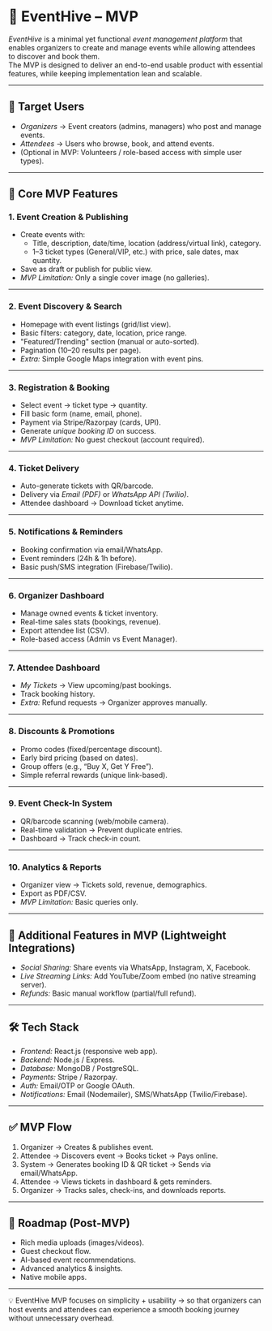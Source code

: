 # 🎉 EventHive – MVP

*EventHive* is a minimal yet functional *event management platform* that enables organizers to create and manage events while allowing attendees to discover and book them.  
The MVP is designed to deliver an end-to-end usable product with essential features, while keeping implementation lean and scalable.

---

## 🎯 Target Users
- *Organizers* → Event creators (admins, managers) who post and manage events.  
- *Attendees* → Users who browse, book, and attend events.  
- (Optional in MVP: Volunteers / role-based access with simple user types).

---

## 🚀 Core MVP Features

### 1. Event Creation & Publishing
- Create events with:
  - Title, description, date/time, location (address/virtual link), category.
  - 1–3 ticket types (General/VIP, etc.) with price, sale dates, max quantity.  
- Save as draft or publish for public view.  
- *MVP Limitation:* Only a single cover image (no galleries).  

---

### 2. Event Discovery & Search
- Homepage with event listings (grid/list view).  
- Basic filters: category, date, location, price range.  
- "Featured/Trending" section (manual or auto-sorted).  
- Pagination (10–20 results per page).  
- *Extra:* Simple Google Maps integration with event pins.  

---

### 3. Registration & Booking
- Select event → ticket type → quantity.  
- Fill basic form (name, email, phone).  
- Payment via Stripe/Razorpay (cards, UPI).  
- Generate *unique booking ID* on success.  
- *MVP Limitation:* No guest checkout (account required).  

---

### 4. Ticket Delivery
- Auto-generate tickets with QR/barcode.  
- Delivery via *Email (PDF)* or *WhatsApp API (Twilio)*.  
- Attendee dashboard → Download ticket anytime.  

---

### 5. Notifications & Reminders
- Booking confirmation via email/WhatsApp.  
- Event reminders (24h & 1h before).  
- Basic push/SMS integration (Firebase/Twilio).  

---

### 6. Organizer Dashboard
- Manage owned events & ticket inventory.  
- Real-time sales stats (bookings, revenue).  
- Export attendee list (CSV).  
- Role-based access (Admin vs Event Manager).  

---

### 7. Attendee Dashboard
- *My Tickets* → View upcoming/past bookings.  
- Track booking history.  
- *Extra:* Refund requests → Organizer approves manually.  

---

### 8. Discounts & Promotions
- Promo codes (fixed/percentage discount).  
- Early bird pricing (based on dates).  
- Group offers (e.g., “Buy X, Get Y Free”).  
- Simple referral rewards (unique link-based).  

---

### 9. Event Check-In System
- QR/barcode scanning (web/mobile camera).  
- Real-time validation → Prevent duplicate entries.  
- Dashboard → Track check-in count.  

---

### 10. Analytics & Reports
- Organizer view → Tickets sold, revenue, demographics.  
- Export as PDF/CSV.  
- *MVP Limitation:* Basic queries only.  

---

## 🌟 Additional Features in MVP (Lightweight Integrations)
- *Social Sharing:* Share events via WhatsApp, Instagram, X, Facebook.  
- *Live Streaming Links:* Add YouTube/Zoom embed (no native streaming server).  
- *Refunds:* Basic manual workflow (partial/full refund).  

---

## 🛠 Tech Stack
- *Frontend:* React.js (responsive web app).  
- *Backend:* Node.js / Express.  
- *Database:* MongoDB / PostgreSQL.  
- *Payments:* Stripe / Razorpay.  
- *Auth:* Email/OTP or Google OAuth.  
- *Notifications:* Email (Nodemailer), SMS/WhatsApp (Twilio/Firebase).  

---

## ✅ MVP Flow
1. Organizer → Creates & publishes event.  
2. Attendee → Discovers event → Books ticket → Pays online.  
3. System → Generates booking ID & QR ticket → Sends via email/WhatsApp.  
4. Attendee → Views tickets in dashboard & gets reminders.  
5. Organizer → Tracks sales, check-ins, and downloads reports.  

---

## 📅 Roadmap (Post-MVP)
- Rich media uploads (images/videos).  
- Guest checkout flow.  
- AI-based event recommendations.  
- Advanced analytics & insights.  
- Native mobile apps.  

---

💡 EventHive MVP focuses on simplicity + usability → so that organizers can host events and attendees can experience a smooth booking journey without unnecessary overhead.
